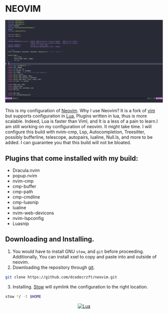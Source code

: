 # NEOVIM

![neovim image](./.vim.pic.png)

This is my configuration of [Neovim](https://neovim.io/). Why I use Neovim? It is a fork of [vim](https://www.vim.org/) but supports configuration in [Lua](https://www.lua.org/), Plugins written 
in lua, thus is more scalable. Indeed, Lua is faster than Viml, and It is a less of a pain to learn.I am still working on my configuration of neovim. It might take time. I will configure 
this build with nvim-cmp, Lsp, Autocompletion, Treesitter, possibly bufferline, telescope, autopairs, lualine, Null.ls,  and more to be added. I can 
guarantee you that this build will not be bloated. 

## Plugins that come installed with my build: 
- Dracula.nvim
- popup.nvim
- nvim-cmp
- cmp-buffer
- cmp-path
- cmp-cmdline
- cmp-luasnip
- lualine
- nvim-web-devicons
- nvim-lspconfig
- Luasnip

## Downloading and Installing. 

1. You would have to install GNU `stow`, and `git` before proceeding. Additionally, You can install xsel to copy and paste into and outside of neovim.
2. Downloading the repository through [git](https://git-scm.com/).   
```bash
git clone https://github.com/dcodecrzft/neovim.git
```
3. Installing. 
[Stow](https://www.gnu.org/software/stow/) will symlink the configuration to the right location. 
```bash
stow */ -t $HOME
```

<div align="center" id="madewithlua">
	
[![Lua](https://img.shields.io/badge/Made%20with%20Lua-blue.svg?style=for-the-badge&logo=lua)](#madewithlua)
	
</div>
